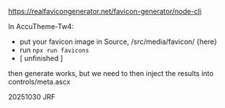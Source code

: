 https://realfavicongenerator.net/favicon-generator/node-cli

In AccuTheme-Tw4:
- put your favicon image in Source, /src/media/favicon/ {here}
- run `npx run favicons`
- [ unfinished ]

then generate works, but we need to then inject the results into controls/meta.ascx

20251030 JRF
